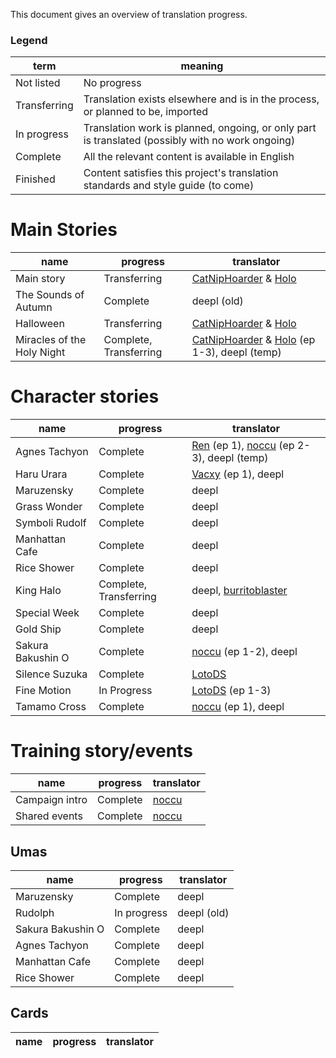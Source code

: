 This document gives an overview of translation progress.  

### Legend
term | meaning
--- | ---
Not listed | No progress
Transferring | Translation exists elsewhere and is in the process, or planned to be, imported
In progress | Translation work is planned, ongoing, or only part is translated (possibly with no work ongoing)
Complete | All the relevant content is available in English
Finished | Content satisfies this project's translation standards and style guide (to come)

# Main Stories
name | progress | translator
--- | --- | ---
Main story | Transferring | [CatNipHoarder][] & [Holo][]
The Sounds of Autumn | Complete | deepl (old)
Halloween | Transferring | [CatNipHoarder][] & [Holo][]
Miracles of the Holy Night | Complete, Transferring | [CatNipHoarder][] & [Holo][] (ep 1-3), deepl (temp)

# Character stories
name | progress | translator
--- | --- | ---
Agnes Tachyon | Complete | [Ren][] (ep 1), [noccu][] (ep 2-3), deepl (temp)
Haru Urara | Complete | [Vacxy][] (ep 1), deepl
Maruzensky | Complete | deepl
Grass Wonder | Complete | deepl
Symboli Rudolf | Complete | deepl
Manhattan Cafe | Complete | deepl
Rice Shower  | Complete | deepl
King Halo | Complete, Transferring | deepl, [burritoblaster][]
Special Week | Complete | deepl
Gold Ship | Complete | deepl
Sakura Bakushin O | Complete | [noccu][] (ep 1-2), deepl
Silence Suzuka | Complete | [LotoDS][]
Fine Motion | In Progress | [LotoDS][] (ep 1-3)
Tamamo Cross | Complete | [noccu][] (ep 1), deepl


# Training story/events
name | progress | translator
--- | --- | ---
Campaign intro | Complete | [noccu][]
Shared events | Complete | [noccu][]

## Umas
name | progress | translator
--- | --- | ---
Maruzensky | Complete | deepl
Rudolph | In progress | deepl (old)
Sakura Bakushin O | Complete | deepl
Agnes Tachyon | Complete | deepl
Manhattan Cafe | Complete | deepl
Rice Shower | Complete | deepl

## Cards
name | progress | translator
--- | --- | ---


[noccu]: https://ko-fi.com/noccyu
[Ren]: https://watatomo.github.io/tl/
[Holo]: https://www.youtube.com/channel/UC1sbBH3dYW5K-WVKjFF2uEA
[CatNipHoarder]: https://twitter.com/CatNipHoarder
[Vacxy]: https://ko-fi.com/mobagetranslations
[burritoblaster]: https://twitter.com/burritoblaster
[LotoDS]: https://www.youtube.com/user/LotoDS